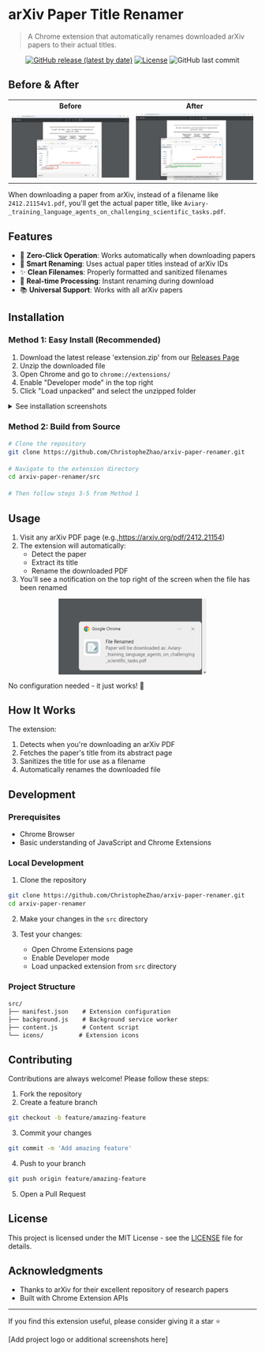 # arXiv Paper Title Renamer

> A Chrome extension that automatically renames downloaded arXiv papers to their actual titles.

<div align="center">

[![GitHub release (latest by date)](https://img.shields.io/github/v/release/ChristopheZhao/arxiv-paper-renamer)](https://github.com/ChristopheZhao/arxiv-paper-renamer/releases)
[![License](https://img.shields.io/github/license/ChristopheZhao/arxiv-paper-renamer)](LICENSE)
![GitHub last commit](https://img.shields.io/github/last-commit/ChristopheZhao/arxiv-paper-renamer)

</div>

## Before & After

<table>
<tr>
<th>Before</th>
<th>After</th>
</tr>
<tr>
<td width="50%">
<img src="docs/screenshots/before.png" alt="Before using extension"/>
</td>
<td width="50%">
<img src="docs/screenshots/after.png" alt="After using extension"/>
</td>
</tr>
</table>

When downloading a paper from arXiv, instead of a filename like `2412.21154v1.pdf`, you'll get the actual paper title, like `Aviary-_training_language_agents_on_challenging_scientific_tasks.pdf`.

## Features

- 🚀 **Zero-Click Operation**: Works automatically when downloading papers
- 📝 **Smart Renaming**: Uses actual paper titles instead of arXiv IDs
- ✨ **Clean Filenames**: Properly formatted and sanitized filenames
- 🔄 **Real-time Processing**: Instant renaming during download
- 📚 **Universal Support**: Works with all arXiv papers

## Installation

### Method 1: Easy Install (Recommended)
1. Download the latest release 'extension.zip' from our [Releases Page](https://github.com/ChristopheZhao/arxiv-paper-renamer/releases)
2. Unzip the downloaded file
3. Open Chrome and go to `chrome://extensions/`
4. Enable "Developer mode" in the top right
5. Click "Load unpacked" and select the unzipped folder

<details>
<summary>See installation screenshots</summary>

<img src="docs/screenshots/installation.png" alt="Installation steps"/>

</details>

### Method 2: Build from Source
```bash
# Clone the repository
git clone https://github.com/ChristopheZhao/arxiv-paper-renamer.git

# Navigate to the extension directory
cd arxiv-paper-renamer/src

# Then follow steps 3-5 from Method 1
```

## Usage

1. Visit any arXiv PDF page (e.g.,https://arxiv.org/pdf/2412.21154)
2. The extension will automatically:
   - Detect the paper
   - Extract its title
   - Rename the downloaded PDF
3. You'll see a notification on the top right of the screen when the file has been renamed

<img src="docs/screenshots/notification.png" alt="Rename notification" width="300" style="display: block; margin: 0 auto;" />

No configuration needed - it just works! 🎉


## How It Works

The extension:
1. Detects when you're downloading an arXiv PDF
2. Fetches the paper's title from its abstract page
3. Sanitizes the title for use as a filename
4. Automatically renames the downloaded file

## Development

### Prerequisites
- Chrome Browser
- Basic understanding of JavaScript and Chrome Extensions

### Local Development
1. Clone the repository
```bash
git clone https://github.com/ChristopheZhao/arxiv-paper-renamer.git
cd arxiv-paper-renamer
```

2. Make your changes in the `src` directory

3. Test your changes:
   - Open Chrome Extensions page
   - Enable Developer mode
   - Load unpacked extension from `src` directory

### Project Structure
```
src/
├── manifest.json    # Extension configuration
├── background.js    # Background service worker
├── content.js       # Content script
└── icons/          # Extension icons
```

## Contributing

Contributions are always welcome! Please follow these steps:

1. Fork the repository
2. Create a feature branch
```bash
git checkout -b feature/amazing-feature
```
3. Commit your changes
```bash
git commit -m 'Add amazing feature'
```
4. Push to your branch
```bash
git push origin feature/amazing-feature
```
5. Open a Pull Request

## License

This project is licensed under the MIT License - see the [LICENSE](LICENSE) file for details.

## Acknowledgments

- Thanks to arXiv for their excellent repository of research papers
- Built with Chrome Extension APIs

---
If you find this extension useful, please consider giving it a star ⭐

[Add project logo or additional screenshots here]